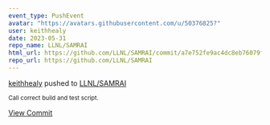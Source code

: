 ```yaml
---
event_type: PushEvent
avatar: "https://avatars.githubusercontent.com/u/50376825?"
user: keithhealy
date: 2023-05-31
repo_name: LLNL/SAMRAI
html_url: https://github.com/LLNL/SAMRAI/commit/a7e752fe9ac4dc8eb76079fe15ec3eafbf2c3b75
repo_url: https://github.com/LLNL/SAMRAI
---
```


<a href='https://github.com/keithhealy' target='_blank'>keithhealy</a> pushed to <a href='https://github.com/LLNL/SAMRAI' target='_blank'>LLNL/SAMRAI</a>

<small>Call correct build and test script.</small>

<a href='https://github.com/LLNL/SAMRAI/commit/a7e752fe9ac4dc8eb76079fe15ec3eafbf2c3b75' target='_blank'>View Commit</a>